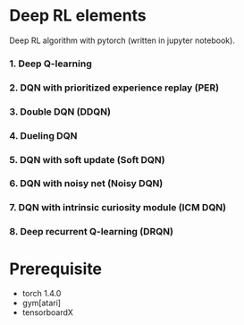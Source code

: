 # Deep RL elements
Deep RL algorithm with pytorch (written in jupyter notebook).
### 1. Deep Q-learning
### 2. DQN with prioritized experience replay (PER)
### 3. Double DQN (DDQN)
### 4. Dueling DQN
### 5. DQN with soft update (Soft DQN)
### 6. DQN with noisy net (Noisy DQN)
### 7. DQN with intrinsic curiosity module (ICM DQN)
### 8. Deep recurrent Q-learning (DRQN)

# Prerequisite 
- torch 1.4.0
- gym[atari]
- tensorboardX 
